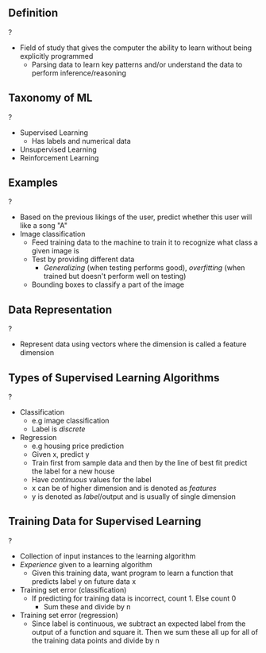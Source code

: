 ## Definition
?
- Field of study that gives the computer the ability to learn without being explicitly programmed
	- Parsing data to learn key patterns and/or understand the data to perform inference/reasoning

## Taxonomy of ML
?
- Supervised Learning
	- Has labels and numerical data
- Unsupervised Learning
- Reinforcement Learning

## Examples
?
- Based on the previous likings of the user, predict whether this user will like a song "A" 
- Image classification
	- Feed training data to the machine to train it to recognize what class a given image is
	- Test by providing different data
		- *Generalizing* (when testing performs good), *overfitting* (when trained but doesn't perform well on testing)
	- Bounding boxes to classify a part of the image
## Data Representation
?
- Represent data using vectors where the dimension is called a feature dimension

## Types of Supervised Learning Algorithms
?
- Classification
	- e.g image classification
	- Label is *discrete*
- Regression
	- e.g housing price prediction
	- Given x, predict y
	- Train first from sample data and then by the line of best fit predict the label for a new house
	- Have *continuous* values for the label
	- x can be of higher dimension and is denoted as *features*
	- y is denoted as *label*/output and is usually of single dimension


## Training Data for Supervised Learning
?
- Collection of input instances to the learning algorithm
- *Experience* given to a learning algorithm
	- Given this training data, want program to learn a function that predicts label y on future data x
- Training set error (classification)
	- If predicting for training data is incorrect, count 1. Else count 0
		- Sum these and divide by n
- Training set error (regression)
	- Since label is continuous, we subtract an expected label from the output of a function and square it. Then we sum these all up for all of the training data points and divide by n